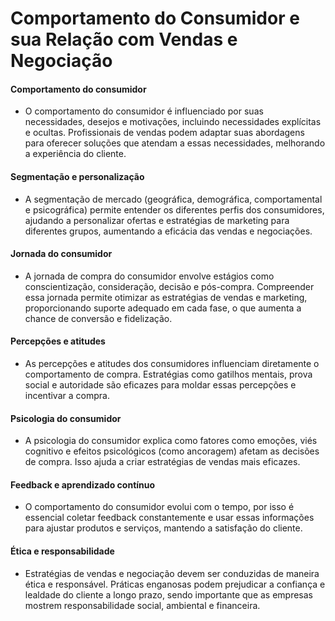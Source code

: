 # Comportamento do Consumidor e sua Relação com Vendas e Negociação

#### Comportamento do consumidor
- O comportamento do consumidor é influenciado por suas necessidades, desejos e motivações, incluindo necessidades explícitas e ocultas. Profissionais de vendas podem adaptar suas abordagens para oferecer soluções que atendam a essas necessidades, melhorando a experiência do cliente.

#### Segmentação e personalização
- A segmentação de mercado (geográfica, demográfica, comportamental e psicográfica) permite entender os diferentes perfis dos consumidores, ajudando a personalizar ofertas e estratégias de marketing para diferentes grupos, aumentando a eficácia das vendas e negociações.

#### Jornada do consumidor
- A jornada de compra do consumidor envolve estágios como conscientização, consideração, decisão e pós-compra. Compreender essa jornada permite otimizar as estratégias de vendas e marketing, proporcionando suporte adequado em cada fase, o que aumenta a chance de conversão e fidelização.

#### Percepções e atitudes
- As percepções e atitudes dos consumidores influenciam diretamente o comportamento de compra. Estratégias como gatilhos mentais, prova social e autoridade são eficazes para moldar essas percepções e incentivar a compra.

#### Psicologia do consumidor
- A psicologia do consumidor explica como fatores como emoções, viés cognitivo e efeitos psicológicos (como ancoragem) afetam as decisões de compra. Isso ajuda a criar estratégias de vendas mais eficazes.

#### Feedback e aprendizado contínuo
- O comportamento do consumidor evolui com o tempo, por isso é essencial coletar feedback constantemente e usar essas informações para ajustar produtos e serviços, mantendo a satisfação do cliente.

#### Ética e responsabilidade
- Estratégias de vendas e negociação devem ser conduzidas de maneira ética e responsável. Práticas enganosas podem prejudicar a confiança e lealdade do cliente a longo prazo, sendo importante que as empresas mostrem responsabilidade social, ambiental e financeira.